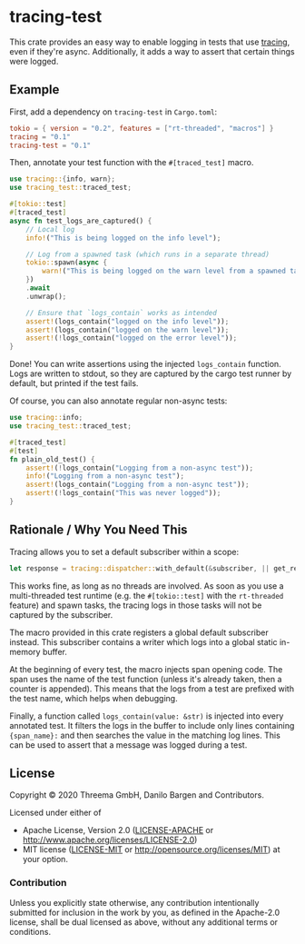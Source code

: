 # tracing-test

This crate provides an easy way to enable logging in tests that use
[tracing](https://tracing.rs/), even if they're async. Additionally, it adds a
way to assert that certain things were logged.


## Example

First, add a dependency on `tracing-test` in `Cargo.toml`:

```toml
tokio = { version = "0.2", features = ["rt-threaded", "macros"] }
tracing = "0.1"
tracing-test = "0.1"
```

Then, annotate your test function with the `#[traced_test]` macro.

```rust
use tracing::{info, warn};
use tracing_test::traced_test;

#[tokio::test]
#[traced_test]
async fn test_logs_are_captured() {
    // Local log
    info!("This is being logged on the info level");

    // Log from a spawned task (which runs in a separate thread)
    tokio::spawn(async {
        warn!("This is being logged on the warn level from a spawned task");
    })
    .await
    .unwrap();

    // Ensure that `logs_contain` works as intended
    assert!(logs_contain("logged on the info level"));
    assert!(logs_contain("logged on the warn level"));
    assert!(!logs_contain("logged on the error level"));
}
```

Done! You can write assertions using the injected `logs_contain` function. Logs
are written to stdout, so they are captured by the cargo test runner by
default, but printed if the test fails.

Of course, you can also annotate regular non-async tests:

```rust
use tracing::info;
use tracing_test::traced_test;

#[traced_test]
#[test]
fn plain_old_test() {
    assert!(!logs_contain("Logging from a non-async test"));
    info!("Logging from a non-async test");
    assert!(logs_contain("Logging from a non-async test"));
    assert!(!logs_contain("This was never logged"));
}
```


## Rationale / Why You Need This

Tracing allows you to set a default subscriber within a scope:

```rust
let response = tracing::dispatcher::with_default(&subscriber, || get_response(req));
```

This works fine, as long as no threads are involved. As soon as you use a
multi-threaded test runtime (e.g. the `#[tokio::test]` with the `rt-threaded`
feature) and spawn tasks, the tracing logs in those tasks will not be captured
by the subscriber.

The macro provided in this crate registers a global default subscriber instead.
This subscriber contains a writer which logs into a global static in-memory buffer.

At the beginning of every test, the macro injects span opening code. The span
uses the name of the test function (unless it's already taken, then a counter
is appended). This means that the logs from a test are prefixed with the test
name, which helps when debugging.

Finally, a function called `logs_contain(value: &str)` is injected into every
annotated test. It filters the logs in the buffer to include only lines
containing ` {span_name}: ` and then searches the value in the matching log
lines. This can be used to assert that a message was logged during a test.


## License

Copyright © 2020 Threema GmbH, Danilo Bargen and Contributors.

Licensed under either of

 * Apache License, Version 2.0 ([LICENSE-APACHE](LICENSE-APACHE) or
   http://www.apache.org/licenses/LICENSE-2.0)
 * MIT license ([LICENSE-MIT](LICENSE-MIT) or
   http://opensource.org/licenses/MIT) at your option.

### Contribution

Unless you explicitly state otherwise, any contribution intentionally submitted
for inclusion in the work by you, as defined in the Apache-2.0 license, shall
be dual licensed as above, without any additional terms or conditions.

